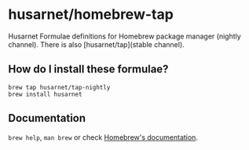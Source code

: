 # husarnet/homebrew-tap

Husarnet Formulae definitions for Homebrew package manager (nightly channel). There is also [husarnet/tap](stable channel).

## How do I install these formulae?

```
brew tap husarnet/tap-nightly
brew install husarnet
```

## Documentation

`brew help`, `man brew` or check [Homebrew's documentation](https://docs.brew.sh).
